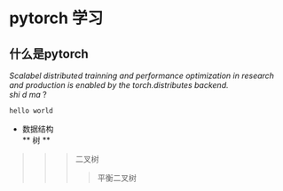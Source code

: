 # pytorch 学习

## 什么是pytorch
*Scalabel distributed trainning and performance optimization in research and production is enabled by the torch.distributes backend.*<br> _shi d ma_ ?


```cpp
hello world
```
* 数据结构  
** 树 **
> > > 二叉树
> > > > 平衡二叉树
> > > > 
